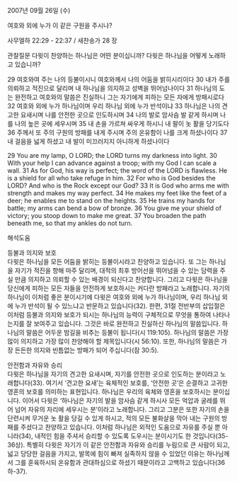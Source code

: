 2007년 09월 26일 (수)

여호와 외에 누가 이 같은 구원을 주시나?



사무엘하 22:29 - 22:37 / 새찬송가 28 장


관찰질문
다윗이 찬양하는 하나님은 어떤 분이십니까? 
다윗은 하나님을 어떻게 노래하고 있습니까? 

29 여호와여 주는 나의 등불이시니 여호와께서 나의 어둠을 밝히시리이다 30 내가 주를 의뢰하고 적진으로 달리며 내 하나님을 의지하고 성벽을 뛰어넘나이다 31 하나님의 도는 완전하고 여호와의 말씀은 진실하니 그는 자기에게 피하는 모든 자에게 방패시로다 32 여호와 외에 누가 하나님이며 우리 하나님 외에 누가 반석이냐 
33 하나님은 나의 견고한 요새시며 나를 안전한 곳으로 인도하시며 34 나의 발로 암사슴 발 같게 하시며 나를 나의 높은 곳에 세우시며 35 내 손을 가르쳐 싸우게 하시니 내 팔이 놋 활을 당기도다 36 주께서 또 주의 구원의 방패를 내게 주시며 주의 온유함이 나를 크게 하셨나이다 37 내 걸음을 넓게 하셨고 내 발이 미끄러지지 아니하게 하셨나이다  

29 You are my lamp, O LORD; the LORD turns my darkness into light. 
30 With your help I can advance against a troop; with my God I can scale a wall. 31 As for God, his way is perfect; the word of the LORD is flawless. He is a shield for all who take refuge in him. 32 For who is God besides the LORD? And who is the Rock except our God? 33 It is God who arms me with strength and makes my way perfect. 34 He makes my feet like the feet of a deer; he enables me to stand on the heights. 35 He trains my hands for battle; my arms can bend a bow of bronze. 36 You give me your shield of victory; you stoop down to make me great. 37 You broaden the path beneath me, so that my ankles do not turn.

해석도움





등불과 의지와 보호  
다윗은 하나님을 모든 어둠을 밝히는 등불이시라고 찬양하고 있습니다. 또 그는 하나님을 자기가 적진을 향해 마주 달리며, 대적의 최후 방어선을 뛰어넘을 수 있는 담력을 주실 만큼 의지하고 의뢰할 수 있는 배경이 되신다고 찬양합니다. 그리고 다윗은 하나님을 당신에게 피하는 모든 자들을 안전하게 보호하시는 커다란 방패라고 노래합니다. 자기의 하나님이 이처럼 좋은 분이시기에 다윗은 여호와 외에 누가 하나님이며, 우리 하나님 외에 누가 반석이 될 수 있느냐고 반문하고 있습니다(32). 한편, 31절 전반부의 삽입절은 이처럼 등불과 의지와 보호가 되시는 하나님의 능력이 구체적으로 무엇을 통하여 나타나는지를 잘 보여주고 있습니다. 그것은 바로 완전하고 진실하신 하나님의 말씀입니다. 하나님의 말씀은 어두운 밤길을 비추는 등불이 됩니다(시 119:105). 하나님의 말씀은 가장 많이 의지하고 가장 많이 찬양해야 할 제목입니다(시 56:10). 또한, 하나님의 말씀은 가장 든든한 의지와 빈틈없는 방패가 되어 주십니다(잠 30:5).  

안전함과 자유와 승리  
다윗은 하나님을 자기의 견고한 요새시며, 자기를 안전한 곳으로 인도하는 분이라고 노래합니다(33). 여기서 ‘견고한 요새’는 육체적인 보호를, ‘안전한 곳’은 순결하고 고귀한 영혼의 보호를 의미하는 표현입니다. 하나님은 우리의 육체와 영혼을 보호하시는 분이십니다. 이어서 다윗은 ‘하나님은 자기의 발을 암사슴 같게 하시사 모든 억압과 굴레를 뛰어 넘어 자유의 자리에 세우시는 분’이라고 노래합니다. 그리고 그분은 또한 자기의 손을 단련시켜 무거운 놋 활을 당길 수 있게 하시고, 적의 모든 불화살을 막아 내는 구원의 방패를 주셨다고 찬양하고 있습니다. 이처럼 하나님은 외적인 도움으로 자유를 주실 뿐 아니라(34), 내적인 힘을 주셔서 승리할 수 있도록 도우시는 분이시기도 한 것입니다(35-36상). 특별히 다윗은 자기가 이 같은 안전함과 자유와 승리를 누림으로 큰 사람이 되고, 넓고 당당한 걸음을 가지고, 발목에 힘이 빠져 실족하지 않을 수 있었던 이유는 하나님께서 그를 훈육하시되 온유함과 관대하심으로 하셨기 때문이라고 고백하고 있습니다(36하-37).